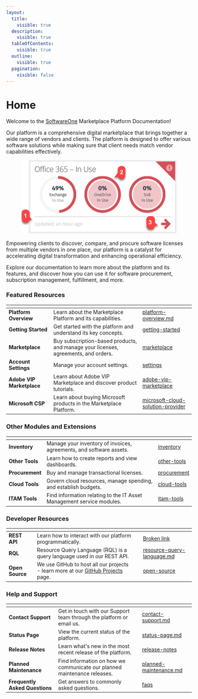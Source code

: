 ```yaml
---
layout:
  title:
    visible: true
  description:
    visible: true
  tableOfContents:
    visible: true
  outline:
    visible: true
  pagination:
    visible: false
---
```


# Home

Welcome to the [SoftwareOne](https://softwareone.com) Marketplace Platform Documentation!

Our  platform is a comprehensive digital marketplace that brings together a wide range of vendors and clients. The platform is designed to offer various software solutions while making sure that client needs match vendor capabilities effectively.

<div align="left"><figure><img src=".gitbook/assets/image (801).png" alt=""><figcaption></figcaption></figure></div>

Empowering clients to discover, compare, and procure software licenses from multiple vendors in one place, our platform is a catalyst for accelerating digital transformation and enhancing operational efficiency.

Explore our documentation to learn more about the platform and its features, and discover how you can use it for software procurement, subscription management, fulfillment, and more.

### Featured Resources

<table data-view="cards"><thead><tr><th></th><th></th><th data-hidden data-card-target data-type="content-ref"></th></tr></thead><tbody><tr><td><strong>Platform Overview</strong></td><td>Learn about the Marketplace Platform and its capabilities.</td><td><a href="marketplace-platform/platform-overview.md">platform-overview.md</a></td></tr><tr><td><strong>Getting Started</strong></td><td>Get started with the platform and understand its key concepts.</td><td><a href="marketplace-platform/getting-started/">getting-started</a></td></tr><tr><td><strong>Marketplace</strong></td><td>Buy subscription-based products, and manage your licenses, agreements, and orders.</td><td><a href="modules-and-features/marketplace/">marketplace</a></td></tr><tr><td><strong>Account Settings</strong></td><td>Manage your account settings.</td><td><a href="modules-and-features/settings/">settings</a></td></tr><tr><td><strong>Adobe VIP Marketplace</strong></td><td>Learn about Adobe VIP Marketplace and discover product tutorials.</td><td><a href="extensions/adobe-vip-marketplace/">adobe-vip-marketplace</a></td></tr><tr><td><strong>Microsoft CSP</strong></td><td>Learn about buying Microsoft products in the Marketplace Platform.</td><td><a href="extensions/microsoft-cloud-solution-provider/">microsoft-cloud-solution-provider</a></td></tr></tbody></table>

### Other Modules and Extensions

<table data-view="cards"><thead><tr><th></th><th></th><th data-hidden data-card-target data-type="content-ref"></th></tr></thead><tbody><tr><td><strong>Inventory</strong></td><td>Manage your inventory of invoices, agreements, and software assets.</td><td><a href="modules-and-features/inventory/">inventory</a></td></tr><tr><td><strong>Other Tools</strong></td><td>Learn how to create reports and view dashboards.</td><td><a href="modules-and-features/other-tools/">other-tools</a></td></tr><tr><td><strong>Procurement</strong></td><td>Buy and manage transactional licenses.</td><td><a href="modules-and-features/procurement/">procurement</a></td></tr><tr><td><strong>Cloud Tools</strong></td><td>Govern cloud resources, manage spending, and establish budgets.</td><td><a href="extensions/cloud-tools/">cloud-tools</a></td></tr><tr><td><strong>ITAM Tools</strong></td><td>Find information relating to the IT Asset Management service modules.</td><td><a href="extensions/itam-tools/">itam-tools</a></td></tr></tbody></table>

### Developer Resources

<table data-view="cards"><thead><tr><th></th><th></th><th></th><th data-hidden data-card-target data-type="content-ref"></th></tr></thead><tbody><tr><td><strong>REST API</strong></td><td>Learn how to interact with our platform programmatically.</td><td></td><td><a href="broken-reference">Broken link</a></td></tr><tr><td><strong>RQL</strong></td><td>Resource Query Language (RQL) is a query language used in our REST API.</td><td></td><td><a href="developer-resources/rest-api/resource-query-language.md">resource-query-language.md</a></td></tr><tr><td><strong>Open Source</strong></td><td>We use GitHub to host all our projects - learn more at our <a href="developer-resources/open-source/github-projects.md">GitHub Projects</a> page.</td><td></td><td><a href="developer-resources/open-source/">open-source</a></td></tr></tbody></table>

### Help and Support

<table data-view="cards"><thead><tr><th></th><th></th><th data-hidden data-card-target data-type="content-ref"></th></tr></thead><tbody><tr><td><strong>Contact Support</strong></td><td>Get in touch with our Support team through the platform or email us.</td><td><a href="help-and-support/contact-support.md">contact-support.md</a></td></tr><tr><td><strong>Status Page</strong></td><td>View the current status of the platform.</td><td><a href="help-and-support/status-page.md">status-page.md</a></td></tr><tr><td><strong>Release Notes</strong></td><td>Learn what's new in the most recent release of the platform.</td><td><a href="help-and-support/release-notes/">release-notes</a></td></tr><tr><td><strong>Planned Maintenance</strong></td><td>Find information on how we communicate our planned maintenance releases.</td><td><a href="help-and-support/planned-maintenance.md">planned-maintenance.md</a></td></tr><tr><td><strong>Frequently Asked Questions</strong></td><td>Get answers to commonly asked questions.</td><td><a href="help-and-support/faqs/">faqs</a></td></tr></tbody></table>
